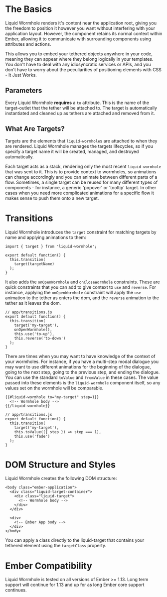 # The Basics

Liquid Wormhole renders it's content near the application root, giving you the
freedom to position it however you want without interfering with your
application layout. However, the component retains its normal context within
Ember, allowing it to communicate with surrounding components using attributes
and actions.

This allows you to embed your tethered objects anywhere in your code, meaning
they can appear where they belong logically in your templates. You don't have
to deal with any idiosyncratic services or APIs, and you don't have to worry
about the peculiarities of positioning elements with CSS - It Just Works.

## Parameters

Every Liquid Wormhole **requires** a `to` attribute.
This is the name of the target-outlet that the tether will be attached to. The
target is automatically instantiated and cleaned up as tethers are attached
and removed from it.

## What Are Targets?

Targets are the elements that `liquid-wormhole`s are attached to
when they are rendered. Liquid Wormhole manages the targets lifecycles, so if
you specify a target name it will be created, managed, and destroyed
automatically.

Each target acts as a stack, rendering only the most recent
`liquid-wormhole` that was sent to it. This is to provide context
to wormholes, so animations can change accordingly and you can animate between
different parts of a flow. Sometimes, a single target can be reused for many
different types of components - for instance, a generic 'popover' or 'tooltip'
target. In other cases when you need more complicated animations for a
specific flow it makes sense to push them onto a new target.

# Transitions

Liquid Wormhole introduces the `target` constraint for matching
targets by name and applying animations to them:

```
import { target } from 'liquid-wormhole';

export default function() {
  this.transition(
    target(targetName)
  );
}
```

It also adds the `onOpenWormhole` and `onCloseWormhole`
constraints. These are quick constraints that you can add to give context to
`use` and `reverse`. For instance, applying the
`onOpenWormhole` constraint will apply the `use` animation
to the tether as enters the dom, and the `reverse` animation to the
tether as it leaves the dom.

```
// app/transitions.js
export default function() {
  this.transition(
    target('my-target'),
    onOpenWormhole(),
    this.use('to-up'),
    this.reverse('to-down')
  );
}
```

There are times when you may want to have knowledge of the context of
your wormholes. For instance, if you have a multi-step modal dialogue you may
want to use different animations for the beginning of the dialogue, going to
the next step, going to the previous step, and ending the dialogue. You can
use the standard `toValue` and `fromValue` in these
cases. The value passed into these elements is the `liquid-wormhole`
component itself, so any values set on the wormhole will be comparable.

```
{{#liquid-wormhole to="my-target" step=1}}
  <!-- Wormhole body -->
{{/liquid-wormhole}}
```

```
// app/transitions.js
export default function() {
  this.transition(
    target('my-target'),
    this.toValue(({ step }) => step === 1),
    this.use('fade')
  );
}
```

# DOM Structure and Styles

Liquid Wormhole creates the following DOM structure:

```
<body class="ember-application">
  <div class="liquid-target-container">
    <div class="liquid-target">
      <!-- Wormhole body -->
    </div>
  </div>

  <div>
    <!-- Ember App body -->
  </div>
</body>
```

You can apply a class directly to the liquid-target that
contains your tethered element using the `targetClass` property.

# Ember Compatibility

Liquid Wormhole is tested on all versions of Ember >= 1.13. Long term support
will continue for 1.13 and up for as long Ember core support continues.
